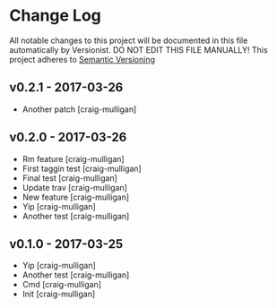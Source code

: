 # Change Log

All notable changes to this project will be documented in this file
automatically by Versionist. DO NOT EDIT THIS FILE MANUALLY!
This project adheres to [Semantic Versioning](http://semver.org/)

## v0.2.1 - 2017-03-26

* Another patch [craig-mulligan]

## v0.2.0 - 2017-03-26

* Rm feature [craig-mulligan]
* First taggin test [craig-mulligan]
* Final test [craig-mulligan]
* Update trav [craig-mulligan]
* New feature [craig-mulligan]
* Yip [craig-mulligan]
* Another test [craig-mulligan]

## v0.1.0 - 2017-03-25

* Yip [craig-mulligan]
* Another test [craig-mulligan]
* Cmd [craig-mulligan]
* Init [craig-mulligan]
